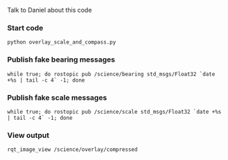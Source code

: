 Talk to Daniel about this code

### Start code

```
python overlay_scale_and_compass.py
```

### Publish fake bearing messages

```
while true; do rostopic pub /science/bearing std_msgs/Float32 `date +%s | tail -c 4` -1; done
```

### Publish fake scale messages

```
while true; do rostopic pub /science/scale std_msgs/Float32 `date +%s | tail -c 4` -1; done
```

### View output

```
rqt_image_view /science/overlay/compressed
```

